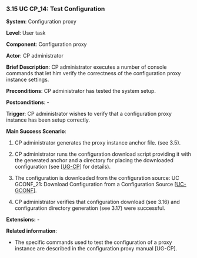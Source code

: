 ### 3.15 UC CP\_14: Test Configuration

**System**: Configuration proxy

**Level**: User task

**Component**: Configuration proxy

**Actor**: CP administrator

**Brief Description**: CP administrator executes a number of console
commands that let him verify the correctness of the configuration proxy
instance settings.

**Preconditions**: CP administrator has tested the system setup.

**Postconditions**: -

**Trigger**: CP administrator wishes to verify that a configuration
proxy instance has been setup correctly.

**Main Success Scenario**:

1.  CP administrator generates the proxy instance anchor file. (see
    3.5).

2.  CP administrator runs the configuration download script providing it
    with the generated anchor and a directory for placing the downloaded
    configuration (see \[[UG-CP](#Ref_UG-CP)\] for details).

3.  The configuration is downloaded from the configuration source: UC
    GCONF\_21: Download Configuration from a Configuration Source
   \[[UC-GCONF](#Ref_UC-GCONF)\].

4.  CP administrator verifies that configuration download (see 3.16) and
    configuration directory generation (see 3.17) were successful.

**Extensions:** -

**Related information**:

-   The specific commands used to test the configuration of a proxy
    instance are described in the configuration proxy manual \[UG-CP\].
